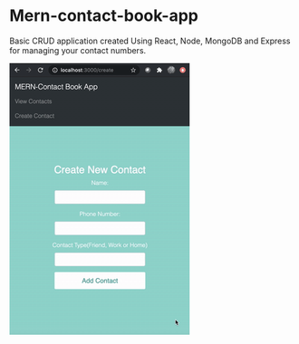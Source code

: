 # Mern-contact-book-app
Basic CRUD application created Using React, Node, MongoDB and Express for managing your contact numbers.

![](img.gif)

